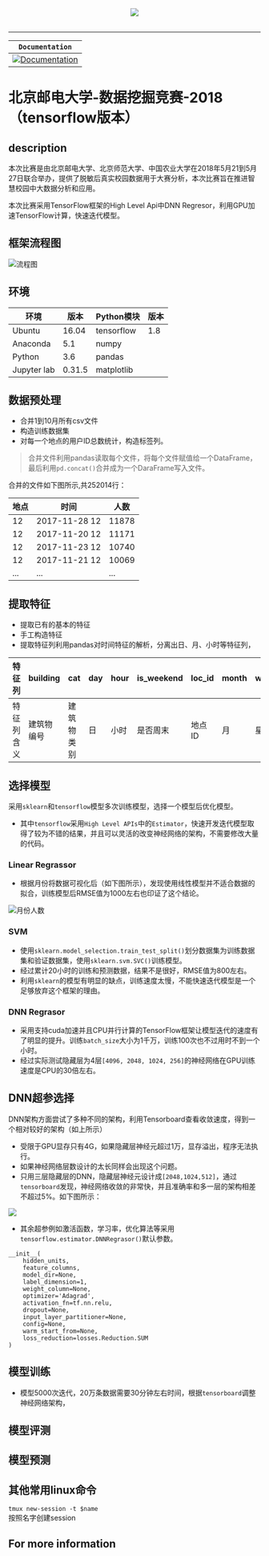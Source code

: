 <div align="center">
  <img src="https://www.tensorflow.org/images/tf_logo_transp.png"><br><br>
</div>

-----------------


| **`Documentation`** |
|-----------------|
| [![Documentation](https://img.shields.io/badge/api-reference-blue.svg)](http://bigdata.bupt.edu.cn) |


# 北京邮电大学-数据挖掘竞赛-2018（tensorflow版本）
## description

本次比赛是由北京邮电大学、北京师范大学、中国农业大学在2018年5月21到5月27日联合举办，提供了脱敏后真实校园数据用于大赛分析，本次比赛旨在推进智慧校园中大数据分析和应用。

本次比赛采用TensorFlow框架的High Level Api中DNN Regresor，利用GPU加速TensorFlow计算，快速迭代模型。

## 框架流程图

![流程图](picture/流程图.svg)

## 环境

| 环境      | 版本 | Python模块    | 版本 |
| ---    | ---    | ---      | --- |
| Ubuntu | 16.04  | tensorflow | 1.8 |
| Anaconda | 5.1 | numpy|
| Python | 3.6 | pandas|
| Jupyter lab | 0.31.5 | matplotlib|

## 数据预处理

- 合并1到10月所有csv文件
- 构造训练数据集
- 对每一个地点的用户ID总数统计，构造标签列。

> 合并文件利用pandas读取每个文件，将每个文件赋值给一个DataFrame，最后利用`pd.concat()`合并成为一个DaraFrame写入文件。

合并的文件如下图所示,共252014行：

|地点|时间|人数|
|-|-|-|
|12|2017-11-28 12|11878|
|12|2017-11-20 12|11171|
|12|2017-11-23 12|10740|
|12|2017-11-21 12|10069|
|...|...|...|

## 提取特征

- 提取已有的基本的特征
- 手工构造特征
- 提取特征列利用pandas对时间特征的解析，分离出日、月、小时等特征列，

| 特征列 |building|cat|day|hour|is_weekend|	loc_id|	month|weekday|
| - | - | - | - | - | - | - | - | - |
|特征列含义|建筑物编号|建筑物类别|日|小时|是否周末|地点ID|月|星期|

## 选择模型

采用`sklearn`和`tensorflow`模型多次训练模型，选择一个模型后优化模型。

- 其中`tensorflow`采用`High Level APIs`中的`Estimator`，快速开发迭代模型取得了较为不错的结果，并且可以灵活的改变神经网络的架构，不需要修改大量的代码。

### Linear Regrassor

- 根据月份将数据可视化后（如下图所示），发现使用线性模型并不适合数据的拟合，训练模型后RMSE值为1000左右也印证了这个结论。

![月份人数](picture/月份人数.png)

### SVM

- 使用`sklearn.model_selection.train_test_split()`划分数据集为训练数据集和验证数据集，使用`sklearn.svm.SVC()`训练模型。
- 经过累计20小时的训练和预测数据，结果不是很好，RMSE值为800左右。
- 利用`sklearn`的模型有明显的缺点，训练速度太慢，不能快速迭代模型是一个足够放弃这个框架的理由。

### DNN Regrasor

- 采用支持cuda加速并且CPU并行计算的TensorFlow框架让模型迭代的速度有了明显的提升。训练`batch_size`大小为1千万，训练100次也不过用时不到一个小时。
- 经过实际测试隐藏层为4层`[4096, 2048, 1024, 256]`的神经网络在GPU训练速度是CPU的30倍左右。

## DNN超参选择

DNN架构方面尝试了多种不同的架构，利用Tensorboard查看收敛速度，得到一个相对较好的架构（如上所示）

- 受限于GPU显存只有4G，如果隐藏层神经元超过1万，显存溢出，程序无法执行。
- 如果神经网络层数设计的太长同样会出现这个问题。
- 只用三层隐藏层的DNN，隐藏层神经元设计成`[2048,1024,512]`，通过`tensorboard`发现，神经网络收敛的非常快，并且准确率和多一层的架构相差不超过5%。如下图所示：

![](/picture/tensorboard.png)

- 其余超参例如激活函数，学习率，优化算法等采用`tensorflow.estimator.DNNRegrasor()`默认参数。
```
__init__(
    hidden_units,
    feature_columns,
    model_dir=None,
    label_dimension=1,
    weight_column=None,
    optimizer='Adagrad',
    activation_fn=tf.nn.relu,
    dropout=None,
    input_layer_partitioner=None,
    config=None,
    warm_start_from=None,
    loss_reduction=losses.Reduction.SUM
)

```

## 模型训练

- 模型5000次迭代，20万条数据需要30分钟左右时间，根据`tensorboard`调整神经网络架构，

## 模型评测
## 模型预测
## 其他常用linux命令

`tmux new-session -t $name`  
按照名字创建session


## For more information
